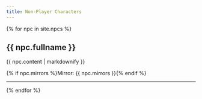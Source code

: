 ```yaml
---
title: Non-Player Characters
---
```

{% for npc in site.npcs %}
<h2>{{ npc.fullname }}</h2>
  <p>{{ npc.content | markdownify }}</p>
  {% if npc.mirrors %}Mirror: {{ npc.mirrors }}{% endif %}
  <hr/>
{% endfor %}